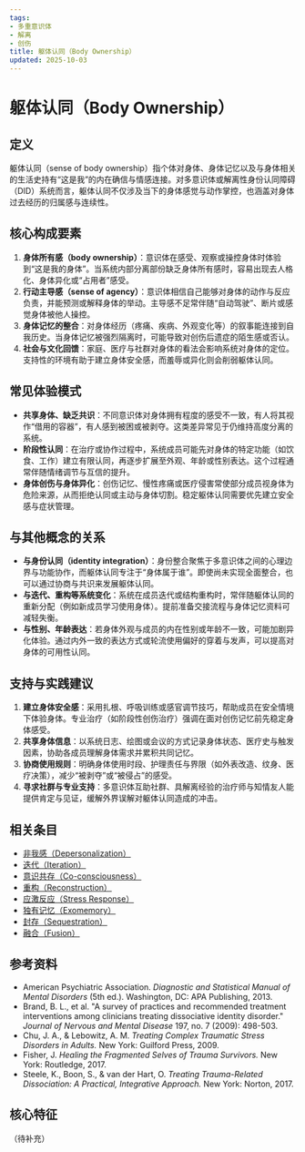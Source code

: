 ```yaml
---
tags:
- 多重意识体
- 解离
- 创伤
title: 躯体认同（Body Ownership）
updated: 2025-10-03
---
```


# 躯体认同（Body Ownership）

## 定义

躯体认同（sense of body ownership）指个体对身体、身体记忆以及与身体相关的生活史持有“这是我”的内在确信与情感连接。对多意识体或解离性身份认同障碍（DID）系统而言，躯体认同不仅涉及当下的身体感觉与动作掌控，也涵盖对身体过去经历的归属感与连续性。

## 核心构成要素

1. **身体所有感（body ownership）**：意识体在感受、观察或操控身体时体验到“这是我的身体”。当系统内部分离部份缺乏身体所有感时，容易出现去人格化、身体异化或“占用者”感受。
2. **行动主导感（sense of agency）**：意识体相信自己能够对身体的动作与反应负责，并能预测或解释身体的举动。主导感不足常伴随“自动驾驶”、断片或感觉身体被他人操控。
3. **身体记忆的整合**：对身体经历（疼痛、疾病、外观变化等）的叙事能连接到自我历史。当身体记忆被强烈隔离时，可能导致对创伤后遗症的陌生感或否认。
4. **社会与文化回馈**：家庭、医疗与社群对身体的看法会影响系统对身体的定位。支持性的环境有助于建立身体安全感，而羞辱或异化则会削弱躯体认同。

## 常见体验模式

- **共享身体、缺乏共识**：不同意识体对身体拥有程度的感受不一致，有人将其视作“借用的容器”，有人感到被困或被剥夺。这类差异常见于仍维持高度分离的系统。
- **阶段性认同**：在治疗或协作过程中，系统成员可能先对身体的特定功能（如饮食、工作）建立有限认同，再逐步扩展至外观、年龄或性别表达。这个过程通常伴随情绪调节与互信的提升。
- **身体创伤与身体异化**：创伤记忆、慢性疼痛或医疗侵害常使部分成员视身体为危险来源，从而拒绝认同或主动与身体切割。稳定躯体认同需要优先建立安全感与症状管理。

## 与其他概念的关系

- **与身份认同（identity integration）**：身份整合聚焦于多意识体之间的心理边界与功能协作，而躯体认同专注于“身体属于谁”。即使尚未实现全面整合，也可以通过协商与共识来发展躯体认同。
- **与迭代、重构等系统变化**：系统在成员迭代或结构重构时，常伴随躯体认同的重新分配（例如新成员学习使用身体）。提前准备交接流程与身体记忆资料可减轻失衡。
- **与性别、年龄表达**：若身体外观与成员的内在性别或年龄不一致，可能加剧异化体验。通过内外一致的表达方式或轮流使用偏好的穿着与发声，可以提高对身体的可用性认同。

## 支持与实践建议

1. **建立身体安全感**：采用扎根、呼吸训练或感官调节技巧，帮助成员在安全情境下体验身体。专业治疗（如阶段性创伤治疗）强调在面对创伤记忆前先稳定身体感受。
2. **共享身体信息**：以系统日志、绘图或会议的方式记录身体状态、医疗史与触发因素，协助各成员理解身体需求并累积共同记忆。
3. **协商使用规则**：明确身体使用时段、护理责任与界限（如外表改造、纹身、医疗决策），减少“被剥夺”或“被侵占”的感受。
4. **寻求社群与专业支持**：多意识体互助社群、具解离经验的治疗师与知情友人能提供肯定与见证，缓解外界误解对躯体认同造成的冲击。

## 相关条目

- [非我感（Depersonalization）](/entries/Depersonalization.md)
- [迭代（Iteration）](/entries/Iteration.md)
- [意识共存（Co-consciousness）](/entries/Co-Consciousness.md)
- [重构（Reconstruction）](/entries/Reconstruction.md)
- [应激反应（Stress Response）](/entries/Stress-Response.md)
- [独有记忆（Exomemory）](/entries/Exomemory.md)
- [封存（Sequestration）](/entries/Sequestration.md)
- [融合（Fusion）](/entries/Fusion.md)

## 参考资料

- American Psychiatric Association. *Diagnostic and Statistical Manual of Mental Disorders* (5th ed.). Washington, DC: APA Publishing, 2013.
- Brand, B. L., et al. "A survey of practices and recommended treatment interventions among clinicians treating dissociative identity disorder." *Journal of Nervous and Mental Disease* 197, no. 7 (2009): 498-503.
- Chu, J. A., & Lebowitz, A. M. *Treating Complex Traumatic Stress Disorders in Adults.* New York: Guilford Press, 2009.
- Fisher, J. *Healing the Fragmented Selves of Trauma Survivors.* New York: Routledge, 2017.
- Steele, K., Boon, S., & van der Hart, O. *Treating Trauma-Related Dissociation: A Practical, Integrative Approach.* New York: Norton, 2017.

## 核心特征

（待补充）
